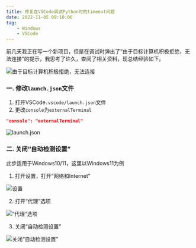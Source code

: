 ```yaml
---
title: 修复在VSCode调试Python时的timeout问题
date: 2022-11-05 09:10:06
tag: 
    - Windows
    - VSCode
---
```


前几天我正在写一个新项目，但是在调试时弹出了“由于目标计算机积极拒绝，无法连接”的提示，我思考了许久，查阅了相关资料，现总结经验如下。

<!-- more -->

![由于目标计算机积极拒绝，无法连接](https://image.hestudio.net/img/2022/12/11/6395a0a055837.png)

### 一. 修改`launch.json`文件
1. 打开VSCode`.vscode/launch.json`文件
2. 更改`console`为`externalTerminal`
```json
"console": "externalTerminal"
```

![launch.json](https://image.hestudio.net/img/2022/12/11/6395a0a6bb468.png)

### 二. 关闭“自动检测设置”
此步适用于Windows10/11，这里以Windows11为例
1. 打开设置，打开“网络和Internet”

![设置](https://image.hestudio.net/img/2022/12/11/6395a0a20573c.png)

2. 打开“代理”选项

![“代理”选项](https://image.hestudio.net/img/2022/12/11/6395a0a3abb45.png)

3. 关闭“自动检测设置”

![关闭“自动检测设置”](https://image.hestudio.net/img/2022/12/11/6395a0a542201.png)

<Share colorful />
